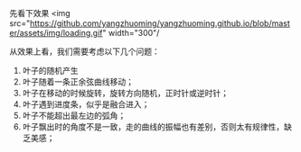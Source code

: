 先看下效果
<img src="https://github.com/yangzhuoming/yangzhuoming.github.io/blob/master/assets/img/loading.gif" width="300"/

从效果上看，我们需要考虑以下几个问题：
1. 叶子的随机产生
2. 叶子随着一条正余弦曲线移动；
3. 叶子在移动的时候旋转，旋转方向随机，正时针或逆时针；
4. 叶子遇到进度条，似乎是融合进入；
5. 叶子不能超出最左边的弧角；
7. 叶子飘出时的角度不是一致，走的曲线的振幅也有差别，否则太有规律性，缺乏美感；